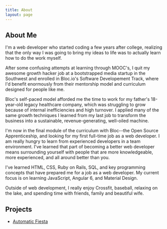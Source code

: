 ```yaml
---
title: About
layout: page
---
```


<!--![Profile Image]({{ site.url }}/{{ site.picture }})-->

<h2>About Me</h2>

<p>I'm a web developer who started coding a few years after college, realizing that the only way I was going to bring my ideas to life was to actually learn how to do the work myself.</p>

<p>After some confusing attempts at learning through MOOC's, I quit my awesome growth hacker job at a bootstrapped media startup in the Southwest and enrolled in Bloc.io's Software Developement Track, where I'd benefit enormously from their mentorship model and curriculum designed for people like me.</p>

<p>Bloc's self-paced model afforded me the time to work for my father's 18-year-old legacy healthcare company, which was struggling to grow because of internal inefficiencies and high turnover. I applied many of the same growth techniques I learned from my last job to transform the business into a sustainable, revenue-generating, well-oiled machine. 

<p>I'm now in the final module of the curriculum with Bloc--the Open Source Apprenticeship, and looking for my first full-time job as a web developer. I am really hungry to learn from experienced developers in a team environment. I've learned that part of becoming a better web developer means surrounding yourself with people that are more knowledgeable, more experienced, and all around better than you.</p>


<p>I've learned HTML, CSS, Ruby on Rails, SQL, and key programming concepts that have prepared me for a job as a web developer. My current focus is on learning JavaScript, Angular 6, and Material Design.</p>

<p>Outside of web development, I really enjoy Crossfit, baseball, relaxing on the lake, and spending time with friends, family and beautiful wife.</p>


<h2>Projects</h2>

<ul>
	<li><a href="https://vast-cliffs-69339.herokuapp.com/">Automatic Fiesta</a></li>
</ul>